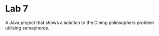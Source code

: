 <h1>Lab 7</h1>
A Java project that shows a solution to the Dining philosophers problem utilising semaphores.
